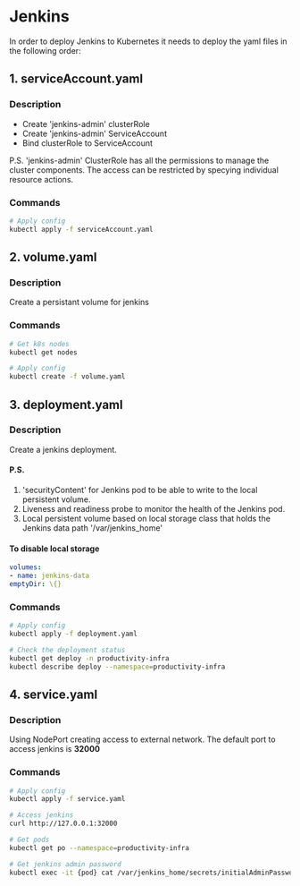 # Jenkins

In order to deploy Jenkins to Kubernetes it needs to deploy the yaml files in the following order:
## 1. serviceAccount.yaml
### Description
- Create 'jenkins-admin' clusterRole
- Create 'jenkins-admin' ServiceAccount
- Bind clusterRole to ServiceAccount

P.S. 'jenkins-admin' ClusterRole has all the permissions to manage the cluster components. The access can be restricted by specying individual resource actions.

### Commands
```bash
# Apply config
kubectl apply -f serviceAccount.yaml
```

## 2. volume.yaml
### Description
Create a persistant volume for jenkins

### Commands
```bash
# Get k8s nodes
kubectl get nodes
```

```bash
# Apply config
kubectl create -f volume.yaml
```


## 3. deployment.yaml
### Description
Create a jenkins deployment.

#### P.S.
1. 'securityContent' for Jenkins pod to be able to write to the local persistent volume.
2. Liveness and readiness probe to monitor the health of the Jenkins pod.
3. Local persistent volume based on local storage class that holds the Jenkins data path '/var/jenkins_home'

#### To disable local storage
```yaml
volumes:
- name: jenkins-data
emptyDir: \{}
```

### Commands
```bash
# Apply config
kubectl apply -f deployment.yaml
```
```bash
# Check the deployment status
kubectl get deploy -n productivity-infra
kubectl describe deploy --namespace=productivity-infra
```


## 4. service.yaml
### Description
Using NodePort creating access to external network. The default port to access jenkins is **32000**

### Commands
```bash
# Apply config
kubectl apply -f service.yaml
```
```bash
# Access jenkins
curl http://127.0.0.1:32000
```
```bash
# Get pods
kubectl get po --namespace=productivity-infra
```
```bash
# Get jenkins admin password
kubectl exec -it {pod} cat /var/jenkins_home/secrets/initialAdminPassword -n productivity-infra
```


